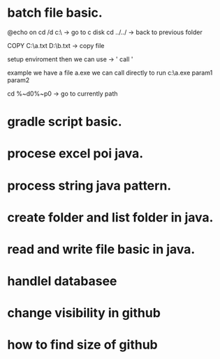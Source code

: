 # batch file basic.  

@echo on
cd /d c:\ -> go to c disk
cd ../../ -> back to previous folder

COPY C:\a.txt D:\b.txt -> copy file

setup enviroment then we can use -> ' call '

example we have a file a.exe we can call directly to run
c:\a.exe param1 param2

cd %~d0%~p0 -> go to currently path

# gradle script basic.  
# procese excel poi java.  
# process string java pattern.  
# create folder and list folder in java.  
# read and write file basic in java.  
# handlel databasee
# change visibility in github
# how to find size of github
